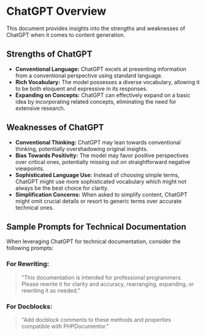 # ChatGPT Overview

This document provides insights into the strengths and weaknesses of ChatGPT
when it comes to content generation.

## Strengths of ChatGPT

-   **Conventional Language:** ChatGPT excels at presenting information from a
    conventional perspective using standard language.
-   **Rich Vocabulary:** The model possesses a diverse vocabulary, allowing it
    to be both eloquent and expressive in its responses.
-   **Expanding on Concepts:** ChatGPT can effectively expand on a basic idea by
    incorporating related concepts, eliminating the need for extensive research.

## Weaknesses of ChatGPT

-   **Conventional Thinking:** ChatGPT may lean towards conventional thinking,
    potentially overshadowing original insights.
-   **Bias Towards Positivity:** The model may favor positive perspectives over
    critical ones, potentially missing out on straightforward negative
    viewpoints.
-   **Sophisticated Language Use:** Instead of choosing simple terms, ChatGPT
    might use more sophisticated vocabulary which might not always be the best
    choice for clarity.
-   **Simplification Concerns:** When asked to simplify content, ChatGPT might
    omit crucial details or resort to generic terms over accurate technical
    ones.

## Sample Prompts for Technical Documentation

When leveraging ChatGPT for technical documentation, consider the following
prompts:

### For Rewriting:

> "This documentation is intended for professional programmers. Please rewrite
> it for clarity and accuracy, rearranging, expanding, or rewriting it as
> needed."

### For Docblocks:

> "Add docblock comments to these methods and properties compatible with
> PHPDocumentor."

<!-- DSG/ChatGPT 7/28/2023 -->
